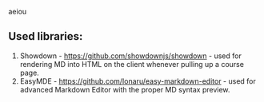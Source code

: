 aeiou

## Used libraries:
1. Showdown - https://github.com/showdownjs/showdown - used for rendering MD into HTML on the client whenever pulling up a course page.
2. EasyMDE - https://github.com/Ionaru/easy-markdown-editor - used for advanced Markdown Editor with the proper MD syntax preview.